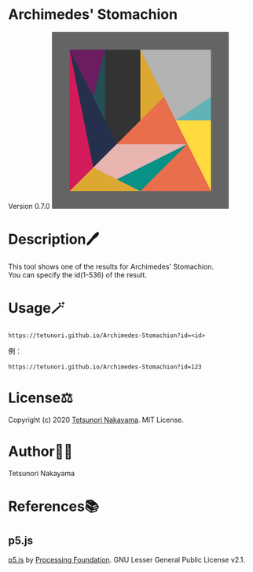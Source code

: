 # Archimedes' Stomachion
Version 0.7.0 
<img src="./images/id1.png" width="360px"/>

# Description🖊️
This tool shows one of the results for Archimedes' Stomachion.  
You can specify the id(1-536) of the result.

# Usage🪄
```
https://tetunori.github.io/Archimedes-Stomachion?id=<id>
```
例：
```
https://tetunori.github.io/Archimedes-Stomachion?id=123
```

# License⚖️
Copyright (c) 2020 [Tetsunori Nakayama](https://github.com/tetunori). MIT License.

# Author🧙‍♂️
Tetsunori Nakayama

# References📚
## p5.js
[p5.js](https://github.com/processing/p5.js) by [Processing Foundation](https://github.com/processing). GNU Lesser General Public License v2.1.
